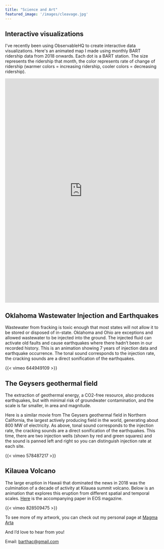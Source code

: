 ```yaml
---
title: "Science and Art"
featured_image: '/images/cleavage.jpg'
---
```


## Interactive visualizations
I've recently been using ObservableHQ to create interactive data visualizations. Here's an animated map I made using monthly BART ridership data from 2018 onwards. Each dot is a BART station. The size represents the ridership that month, the color represents rate of change of ridership (warmer colors = increasing ridership, cooler colors = decreasing ridership). 


<iframe width="100%" height="734" frameborder="0"
  src="https://observablehq.com/embed/0e081d57afa9e7b2?cells=viewof+date%2Cmap"></iframe>



## Oklahoma Wastewater Injection and Earthquakes

Wastewater from fracking is toxic enough that most states will not allow it to be stored or disposed of in-state. Oklahoma and Ohio are exceptions and allowed wastewater to be injected into the ground. 
The injected fluid can activate old faults and cause earthquakes where there hadn’t been in our recorded history. This is an animation showing 7 years of injection data and earthquake occurrence. The tonal sound corresponds to the injection rate, the cracking sounds are a direct sonification of the earthquakes. 

{{< vimeo 644949109 >}}


## The Geysers geothermal field

The extraction of geothermal energy, a CO2-free resource, also produces earthquakes, but with minimal risk of groundwater contamination, and the scale is far smaller, in area and magnitude.

Here is a similar movie from The Geysers geothermal field in Northern California, the largest actively producing field in the world, generating about 800 MW of electricity. As above, tonal sound corresponds to the injection rate, the cracking sounds are a direct sonification of the earthquakes. This time, there are two injection wells (shown by red and green squares) and the sound is panned left and right so you can distinguish injection rate at each site.

{{< vimeo 578487217 >}}


## Kilauea Volcano
The large eruption in Hawaii that dominated the news in 2018 was the culmination of a decade of activity at Kilauea summit volcano. Below is an animation that explores this eruption from different spatial and temporal scales. [Here](https://eos.org/science-updates/earth-is-noisy-why-should-its-data-be-silent) is the accompanying paper in EOS magazine. 

{{< vimeo 828509475 >}}

To see more of my artwork, you can check out my personal page at [Magma Arta](https://magmaarta.com)

And I’d love to hear from you! 

Email: barthac@gmail.com

<head>

<title>Science and Art | Anna Barth</title>

</head>